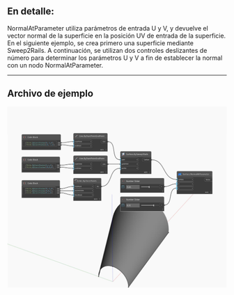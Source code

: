## En detalle:
NormalAtParameter utiliza parámetros de entrada U y V, y devuelve el vector normal de la superficie en la posición UV de entrada de la superficie. En el siguiente ejemplo, se crea primero una superficie mediante Sweep2Rails. A continuación, se utilizan dos controles deslizantes de número para determinar los parámetros U y V a fin de establecer la normal con un nodo NormalAtParameter.
___
## Archivo de ejemplo

![NormalAtParameter](./Autodesk.DesignScript.Geometry.Surface.NormalAtParameter_img.jpg)

